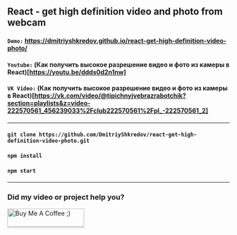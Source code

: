 ## React - get high definition video and photo from webcam

#### `Demo:` https://dmitriyshkredov.github.io/react-get-high-definition-video-photo/

#### `Youtube:` (Как получить высокое разрешение видео и фото из камеры в React)[https://youtu.be/ddds0d2n1nw]

#### `VK Video:` (Как получить высокое разрешение видео и фото из камеры в React)[https://vk.com/video/@tipichnyjvebrazrabotchik?section=playlists&z=video-222570561_456239033%2Fclub222570561%2Fpl_-222570561_2]

---

#### `git clone https://github.com/DmitriyShkredov/react-get-high-definition-video-photo.git`

#### `npm install`

#### `npm start`

---

### Did my video or project help you?

<a href="https://www.buymeacoffee.com/DmitriyShkredov" target="_blank"><img src="https://www.buymeacoffee.com/assets/img/custom_images/orange_img.png" alt="Buy Me A Coffee ;)" style="height: 41px !important;width: 174px !important;box-shadow: 0px 3px 2px 0px rgba(190, 190, 190, 0.5) !important;-webkit-box-shadow: 0px 3px 2px 0px rgba(190, 190, 190, 0.5) !important;" ></a>
